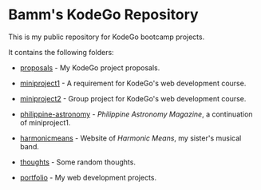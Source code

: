 # Bamm's KodeGo Repository

This is my public repository for KodeGo bootcamp projects.

It contains the following folders:

* [proposals](proposals/) - My KodeGo project proposals.

* [miniproject1](miniproject1/) - A requirement for KodeGo's web development course.

* [miniproject2](miniproject2/) - Group project for KodeGo's web development course.

* [philippine-astronomy](philippine-astronomy/) - _Philippine Astronomy Magazine_, a continuation of miniproject1.

* [harmonicmeans](harmonicmeans/) - Website of _Harmonic Means_, my sister's musical band.

* [thoughts](thoughts/) - Some random thoughts.

* [portfolio](portfolio/) - My web development projects.

